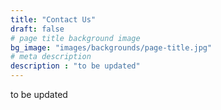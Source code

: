 ```yaml
---
title: "Contact Us"
draft: false
# page title background image
bg_image: "images/backgrounds/page-title.jpg"
# meta description
description : "to be updated"
---
```


to be updated

